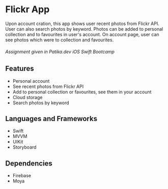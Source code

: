 # Flickr App

Upon account cration, this app shows user recent photos from Flickr API. User can also search photos by keyword. Photos can be added to personal collection and to favourites in user's account. On account page, user can see photos which were to collection and favourites.

###### Assignment given in Patika.dev iOS Swift Bootcamp

## Features

- Personal account
- See recent photos from Flickr API
- Add to personal collection or favourites, see them in your account
- Cloud storage
- Search photos by keyword

## Languages and Frameworks

- Swift
- MVVM
- UIKit
- Storyboard

## Dependencies

- Firebase
- Moya
